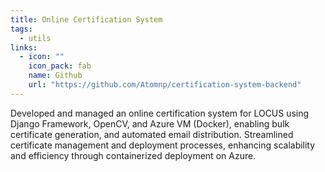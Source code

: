 ```yaml
---
title: Online Certification System
tags:
  - utils
links:
  - icon: ""
    icon_pack: fab
    name: Github
    url: "https://github.com/Atomnp/certification-system-backend"
---
```


Developed and managed an online certification system for LOCUS using Django Framework, OpenCV, and Azure VM (Docker), enabling bulk certificate generation, and automated email distribution. Streamlined certificate management and deployment processes, enhancing scalability and efficiency through containerized deployment on Azure.
